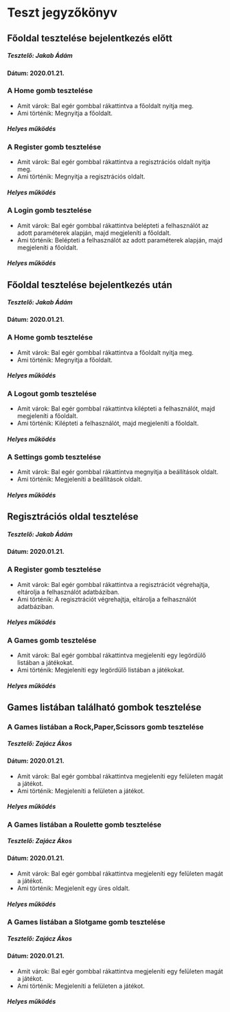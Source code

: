 # Teszt jegyzőkönyv

## Főoldal tesztelése bejelentkezés előtt
##### Tesztelő: Jakab Ádám
#### Dátum: 2020.01.21.

### A Home gomb tesztelése
- Amit várok:
  Bal egér gombbal rákattintva a főoldalt nyitja meg.
- Ami történik:
  Megnyitja a főoldalt.
##### Helyes működés

### A Register gomb tesztelése
- Amit várok:
  Bal egér gombbal rákattintva a regisztrációs oldalt nyitja meg.
- Ami történik:
  Megnyitja a regisztrációs oldalt.
##### Helyes működés

### A Login gomb tesztelése
- Amit várok:
  Bal egér gombbal rákattintva belépteti a felhasználót az adott paraméterek alapján, majd megjeleníti a főoldalt.
- Ami történik:
  Belépteti a felhasználót az adott paraméterek alapján, majd megjeleníti a főoldalt.
##### Helyes működés

## Főoldal tesztelése bejelentkezés után
##### Tesztelő: Jakab Ádám
#### Dátum: 2020.01.21.

### A Home gomb tesztelése
- Amit várok:
  Bal egér gombbal rákattintva a főoldalt nyitja meg.
- Ami történik:
  Megnyitja a főoldalt.
##### Helyes működés

### A Logout gomb tesztelése
- Amit várok:
  Bal egér gombbal rákattintva kilépteti a felhasználót, majd megjeleníti a főoldalt.
- Ami történik:
  Kilépteti a felhasználót, majd megjeleníti a főoldalt.
##### Helyes működés

### A Settings gomb tesztelése
- Amit várok:
  Bal egér gombbal rákattintva megnyitja a beállítások oldalt.
- Ami történik:
  Megjeleníti a beállítások oldalt.
##### Helyes működés

## Regisztrációs oldal tesztelése 
##### Tesztelő: Jakab Ádám
#### Dátum: 2020.01.21.

### A Register gomb tesztelése
- Amit várok:
  Bal egér gombbal rákattintva a regisztrációt végrehajtja, eltárolja a felhasználót adatbáziban.
- Ami történik:
  A regisztrációt végrehajtja, eltárolja a felhasználót adatbáziban.
##### Helyes működés

### A Games gomb tesztelése
- Amit várok:
  Bal egér gombbal rákattintva megjeleníti egy legördülő listában a játékokat.
- Ami történik:
  Megjeleníti egy legördülő listában a játékokat.
##### Helyes működés

## Games listában található gombok tesztelése
### A Games listában a Rock,Paper,Scissors gomb tesztelése
##### Tesztelő: Zajácz Ákos
#### Dátum: 2020.01.21.
- Amit várok:
  Bal egér gombbal rákattintva megjeleníti egy felületen magát a játékot.
- Ami történik:
  Megjeleníti a felületen a játékot.
##### Helyes működés

### A Games listában a Roulette gomb tesztelése
##### Tesztelő: Zajácz Ákos
#### Dátum: 2020.01.21.
- Amit várok:
  Bal egér gombbal rákattintva megjeleníti egy felületen magát a játékot.
- Ami történik:
  Megjelenít egy üres oldalt.
##### Helyes működés

### A Games listában a Slotgame gomb tesztelése
##### Tesztelő: Zajácz Ákos
#### Dátum: 2020.01.21.
- Amit várok:
  Bal egér gombbal rákattintva megjeleníti egy felületen magát a játékot.
- Ami történik:
  Megjeleníti a felületen a játékot.
##### Helyes működés
